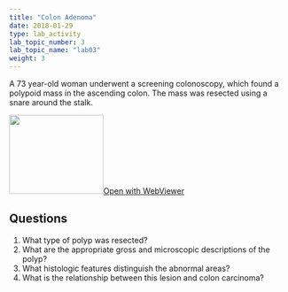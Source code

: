 ```yaml
---
title: "Colon Adenoma"
date: 2018-01-29
type: lab_activity
lab_topic_number: 3
lab_topic_name: "lab03"
weight: 3
---
```

<div class="entrybody">
<p>A 73 year-old woman underwent a screening colonoscopy, which found a polypoid mass in the ascending colon. The mass was resected using a snare around the stalk.<br clear="all"></p>

<div class="thumbnail"><a href="https://pathologylab.ctl.columbia.edu/slides/slidegi_path_04/" target="_blank"><img alt="" src="/assets/images/slide_GIpath04.jpg" width="170" height="143" class="mt-image-left"></a><a href="https://pathologylab.ctl.columbia.edu/slides/slidegi_path_04/" target="_blank">Open with WebViewer</a></div>

<h2>Questions</h2>


<ol>
<li>What type of polyp was resected?</li>
<li> What are the appropriate gross and microscopic descriptions of the polyp?</li>
<li> What histologic features distinguish the abnormal areas?</li>
<li> What is the relationship between this lesion and colon carcinoma?</li>
</ol>


						
</div>
